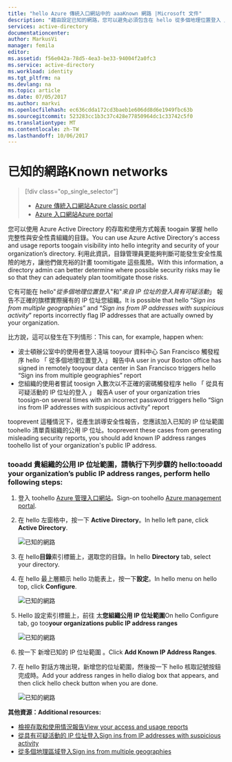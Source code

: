 ```yaml
---
title: "hello Azure 傳統入口網站中的 aaaKnown 網路 |Microsoft 文件"
description: "藉由設定已知的網路，您可以避免必須包含在 hello 從多個地理位置登入 」 和 「 從具有可疑活動報告的 IP 位址登入您組織所擁有的 IP 位址。"
services: active-directory
documentationcenter: 
author: MarkusVi
manager: femila
editor: 
ms.assetid: f56e042a-78d5-4ea3-be33-94004f2a0fc3
ms.service: active-directory
ms.workload: identity
ms.tgt_pltfrm: na
ms.devlang: na
ms.topic: article
ms.date: 07/05/2017
ms.author: markvi
ms.openlocfilehash: ec636cdda172cd3baeb1e606dd8d6e1949fbc63b
ms.sourcegitcommit: 523283cc1b3c37c428e77850964dc1c33742c5f0
ms.translationtype: MT
ms.contentlocale: zh-TW
ms.lasthandoff: 10/06/2017
---
```

# <a name="known-networks"></a><span data-ttu-id="5a304-103">已知的網路</span><span class="sxs-lookup"><span data-stu-id="5a304-103">Known networks</span></span>

> [!div class="op_single_selector"]
> * [<span data-ttu-id="5a304-104">Azure 傳統入口網站</span><span class="sxs-lookup"><span data-stu-id="5a304-104">Azure classic portal</span></span>](active-directory-known-networks.md)
> * [<span data-ttu-id="5a304-105">Azure 入口網站</span><span class="sxs-lookup"><span data-stu-id="5a304-105">Azure portal</span></span>](active-directory-known-networks-azure-portal.md)
> 
> 


<span data-ttu-id="5a304-106">您可以使用 Azure Active Directory 的存取和使用方式報表 toogain 掌握 hello 完整性與安全性貴組織的目錄。</span><span class="sxs-lookup"><span data-stu-id="5a304-106">You can use Azure Active Directory's access and usage reports toogain visibility into hello integrity and security of your organization’s directory.</span></span> <span data-ttu-id="5a304-107">利用此資訊，目錄管理員更能夠判斷可能發生安全性風險的地方，讓他們做充裕的計畫 toomitigate 這些風險。</span><span class="sxs-lookup"><span data-stu-id="5a304-107">With this information, a directory admin can better determine where possible security risks may lie so that they can adequately plan toomitigate those risks.</span></span>

<span data-ttu-id="5a304-108">它有可能在 hello"*從多個地理位置登入*"和"*來自 IP 位址的登入具有可疑活動*」 報告不正確的旗標實際擁有的 IP 位址您組織。</span><span class="sxs-lookup"><span data-stu-id="5a304-108">It is possible that hello “*Sign ins from multiple geographies*” and “*Sign ins from IP addresses with suspicious activity*” reports incorrectly flag IP addresses that are actually owned by your organization.</span></span> 

<span data-ttu-id="5a304-109">比方說，這可以發生在下列情形：</span><span class="sxs-lookup"><span data-stu-id="5a304-109">This can, for example, happen when:</span></span> 

* <span data-ttu-id="5a304-110">波士頓辦公室中的使用者登入遠端 tooyour 資料中心 San Francisco 觸發程序 hello 「 從多個地理位置登入 」 報告中</span><span class="sxs-lookup"><span data-stu-id="5a304-110">A user in your Boston office has signed in remotely tooyour data center in San Francisco triggers hello “Sign ins from multiple geographies” report</span></span> 
* <span data-ttu-id="5a304-111">您組織的使用者嘗試 toosign 入數次以不正確的密碼觸發程序 hello 「 從具有可疑活動的 IP 位址的登入 」 報告</span><span class="sxs-lookup"><span data-stu-id="5a304-111">A user of your organization tries toosign-on several times with an incorrect password triggers hello “Sign ins from IP addresses with suspicious activity” report</span></span> 

<span data-ttu-id="5a304-112">tooprevent 這種情況下，從產生誤導安全性報告，您應該加入已知的 IP 位址範圍 toohello 清單貴組織的公用 IP 位址。</span><span class="sxs-lookup"><span data-stu-id="5a304-112">tooprevent these cases from generating misleading security reports, you should add known IP address ranges toohello list of your organization's public IP address.</span></span>    

### <a name="tooadd-your-organizations-public-ip-address-ranges-perform-hello-following-steps"></a><span data-ttu-id="5a304-113">tooadd 貴組織的公用 IP 位址範圍，請執行下列步驟的 hello:</span><span class="sxs-lookup"><span data-stu-id="5a304-113">tooadd your organization’s public IP address ranges, perform hello following steps:</span></span>

1. <span data-ttu-id="5a304-114">登入 toohello [Azure 管理入口網站](https://manage.windowsazure.com)。</span><span class="sxs-lookup"><span data-stu-id="5a304-114">Sign-on toohello [Azure management portal](https://manage.windowsazure.com).</span></span>

2. <span data-ttu-id="5a304-115">在 hello 左窗格中，按一下  **Active Directory**。</span><span class="sxs-lookup"><span data-stu-id="5a304-115">In hello left pane, click **Active Directory**.</span></span> 

    ![已知的網路](./media/active-directory-known-networks/known-netwoks-01.png)

3. <span data-ttu-id="5a304-117">在 hello**目錄**索引標籤上，選取您的目錄。</span><span class="sxs-lookup"><span data-stu-id="5a304-117">In hello **Directory** tab, select your directory.</span></span>

4. <span data-ttu-id="5a304-118">在 hello 最上層顯示 hello 功能表上，按一下**設定**。</span><span class="sxs-lookup"><span data-stu-id="5a304-118">In hello menu on hello top, click **Configure**.</span></span> 

    ![已知的網路](./media/active-directory-known-networks/known-netwoks-02.png)

5. <span data-ttu-id="5a304-120">Hello 設定索引標籤上，前往 太**您組織公用 IP 位址範圍**</span><span class="sxs-lookup"><span data-stu-id="5a304-120">On hello Configure tab, go too**your organizations public IP address ranges**</span></span> 

    ![已知的網路](./media/active-directory-known-networks/known-netwoks-03.png)

6. <span data-ttu-id="5a304-122">按一下 新增已知的 IP 位址範圍 。</span><span class="sxs-lookup"><span data-stu-id="5a304-122">Click **Add Known IP Address Ranges**.</span></span>

7. <span data-ttu-id="5a304-123">在 hello 對話方塊出現，新增您的位址範圍，然後按一下 hello 核取記號按鈕完成時。</span><span class="sxs-lookup"><span data-stu-id="5a304-123">Add your address ranges in hello dialog box that appears, and then click hello check button  when you are done.</span></span> 

    ![已知的網路](./media/active-directory-known-networks/known-netwoks-04.png)

<span data-ttu-id="5a304-125">**其他資源：**</span><span class="sxs-lookup"><span data-stu-id="5a304-125">**Additional resources:**</span></span>

* [<span data-ttu-id="5a304-126">檢視存取和使用情況報告</span><span class="sxs-lookup"><span data-stu-id="5a304-126">View your access and usage reports</span></span>](active-directory-view-access-usage-reports.md)
* [<span data-ttu-id="5a304-127">從具有可疑活動的 IP 位址登入</span><span class="sxs-lookup"><span data-stu-id="5a304-127">Sign ins from IP addresses with suspicious activity</span></span>](active-directory-reporting-sign-ins-from-ip-addresses-with-suspicious-activity.md)
* [<span data-ttu-id="5a304-128">從多個地理區域登入</span><span class="sxs-lookup"><span data-stu-id="5a304-128">Sign ins from multiple geographies</span></span>](active-directory-reporting-sign-ins-from-multiple-geographies.md)

